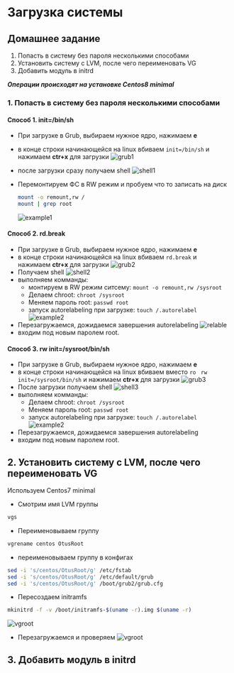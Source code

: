 # Загрузка системы

## Домашнее задание

1. Попасть в систему без пароля несколькими способами
2. Установить систему с LVM, после чего переименовать VG
3. Добавить модуль в initrd

___Операции происходят на установке Centos8 minimal___

### 1. Попасть в систему без пароля несколькими способами


#### Способ 1. init=/bin/sh

* При загрузке в Grub, выбираем нужное ядро, нажимаем **e**
* в конце строки начинающейся на linux вбиваем ```init=/bin/sh``` и нажимаем **ctr+x** для загрузки
![grub1](img/grub_1.png)
* после загрузки сразу получаем shell
![shell1](img/shell_1.png)
* Перемонтируем ФС в RW режим и пробуем что то записать на диск

    ```bash
    mount -o remount,rw /
    mount | grep root
    ```

    ![example1](img/example_1.png)

#### Способ 2. rd.break

* При загрузке в Grub, выбираем нужное ядро, нажимаем **e**
* в конце строки начинающейся на linux вбиваем ```rd.break``` и нажимаем **ctr+x** для загрузки
![grub2](img/grub_2.png)
* Получаем shell
![shell2](img/shell_2.png)
* выполняем комманды:
  * монтируем в RW режим ситсему: ```mount -o remount,rw /sysroot```
  * Делаем chroot: ```chroot /sysroot```
  * Меняем пароль root: ```passwd root```
  * запуск autorelabeling при загрузке: ```touch /.autorelabel```
![example2](img/example_2.png)
* Перезагружаемся, дожидаемся завершения autorelabeling
![relable](img/relable.png)
* входим под новым паролем root.

#### Способ 3. rw init=/sysroot/bin/sh

* При загрузке в Grub, выбираем нужное ядро, нажимаем **e**
* в конце строки начинающейся на linux вбиваем вместо ```ro``` ``` rw init=/sysroot/bin/sh``` и нажимаем **ctr+x** для загрузки
![grub3](img/grub_3.png)
* После загрузки получаем shell
![shell3](img/shell_3.png)
* выполняем комманды:
  * Делаем chroot: ```chroot /sysroot```
  * Меняем пароль root: ```passwd root```
  * запуск autorelabeling при загрузке: ```touch /.autorelabel```
![example2](img/example_3.png)
* Перезагружаемся, дожидаемся завершения autorelabeling
* входим под новым паролем root.

## 2. Установить систему с LVM, после чего переименовать VG

Используем Centos7 minimal

* Смотрим имя LVM группы

```bash
vgs
```

* Переименовываем группу

```bash
vgrename centos OtusRoot
```

* переименовываем группу в конфигах

```bash
sed -i 's/centos/OtusRoot/g' /etc/fstab
sed -i 's/centos/OtusRoot/g' /etc/default/grub
sed -i 's/centos/OtusRoot/g' /boot/grub2/grub.cfg
```

* Пересоздаем initramfs

```bash
mkinitrd -f -v /boot/initramfs-$(uname -r).img $(uname -r)
```

![vgroot](img/vgroot_1.png)

* Перезагружаемся и проверяем
![vgroot](img/vgroot_2.png)

## 3. Добавить модуль в initrd
